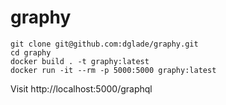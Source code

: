 # graphy
```
git clone git@github.com:dglade/graphy.git
cd graphy
docker build . -t graphy:latest
docker run -it --rm -p 5000:5000 graphy:latest
```

Visit http://localhost:5000/graphql
